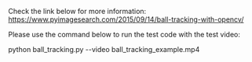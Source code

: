 Check the link below for more information:
https://www.pyimagesearch.com/2015/09/14/ball-tracking-with-opencv/

Please use the command below to run the test code with the test video:

python ball_tracking.py --video ball_tracking_example.mp4